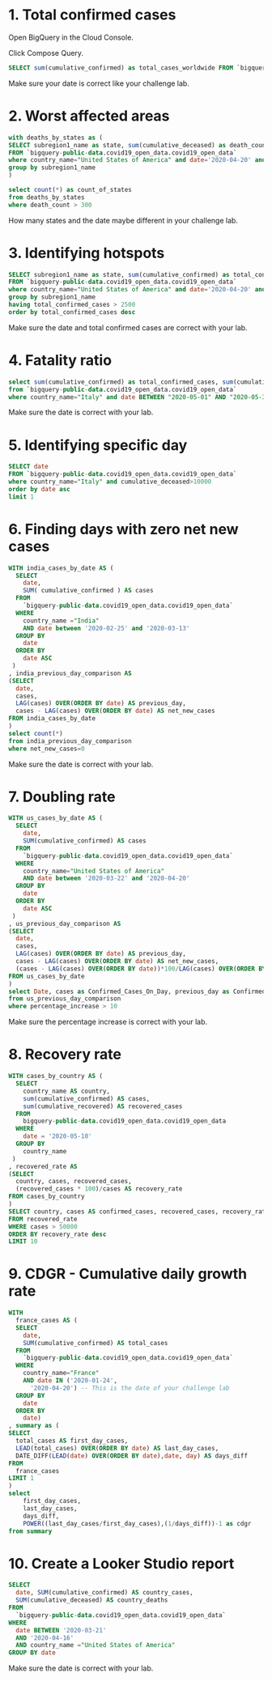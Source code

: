 # 1. Total confirmed cases

Open BigQuery in the Cloud Console.

Click Compose Query.
```sql
SELECT sum(cumulative_confirmed) as total_cases_worldwide FROM `bigquery-public-data.covid19_open_data.covid19_open_data` where date='2020-04-20' 
```
Make sure your date is correct like your challenge lab.

# 2. Worst affected areas

```sql
with deaths_by_states as (
SELECT subregion1_name as state, sum(cumulative_deceased) as death_count
FROM `bigquery-public-data.covid19_open_data.covid19_open_data` 
where country_name="United States of America" and date='2020-04-20' and subregion1_name is NOT NULL
group by subregion1_name
)

select count(*) as count_of_states
from deaths_by_states
where death_count > 300
```

How many states and the date maybe different in your challenge lab.

# 3. Identifying hotspots

```sql
SELECT subregion1_name as state, sum(cumulative_confirmed) as total_confirmed_cases 
FROM `bigquery-public-data.covid19_open_data.covid19_open_data` 
where country_name="United States of America" and date='2020-04-20' and subregion1_name is NOT NULL
group by subregion1_name
having total_confirmed_cases > 2500
order by total_confirmed_cases desc
```
Make sure the date and total confirmed cases are correct with your lab.

# 4. Fatality ratio

```sql
select sum(cumulative_confirmed) as total_confirmed_cases, sum(cumulative_deceased) as total_deaths, (sum(cumulative_deceased)/sum(cumulative_confirmed))*100 as case_fatality_ratio
from `bigquery-public-data.covid19_open_data.covid19_open_data`
where country_name="Italy" and date BETWEEN "2020-05-01" AND "2020-05-31"
```

Make sure the date is correct with your lab.

# 5. Identifying specific day
    
```sql
SELECT date
FROM `bigquery-public-data.covid19_open_data.covid19_open_data` 
where country_name="Italy" and cumulative_deceased>10000
order by date asc
limit 1
```

# 6. Finding days with zero net new cases

```sql
WITH india_cases_by_date AS (
  SELECT
    date,
    SUM( cumulative_confirmed ) AS cases
  FROM
    `bigquery-public-data.covid19_open_data.covid19_open_data`
  WHERE
    country_name ="India"
    AND date between '2020-02-25' and '2020-03-13'
  GROUP BY
    date
  ORDER BY
    date ASC 
 )
, india_previous_day_comparison AS 
(SELECT
  date,
  cases,
  LAG(cases) OVER(ORDER BY date) AS previous_day,
  cases - LAG(cases) OVER(ORDER BY date) AS net_new_cases
FROM india_cases_by_date
)
select count(*)
from india_previous_day_comparison
where net_new_cases=0
```

Make sure the date is correct with your lab.

# 7. Doubling rate

```sql
WITH us_cases_by_date AS (
  SELECT
    date,
    SUM(cumulative_confirmed) AS cases
  FROM
    `bigquery-public-data.covid19_open_data.covid19_open_data`
  WHERE
    country_name="United States of America"
    AND date between '2020-03-22' and '2020-04-20'
  GROUP BY
    date
  ORDER BY
    date ASC 
 )
, us_previous_day_comparison AS 
(SELECT
  date,
  cases,
  LAG(cases) OVER(ORDER BY date) AS previous_day,
  cases - LAG(cases) OVER(ORDER BY date) AS net_new_cases,
  (cases - LAG(cases) OVER(ORDER BY date))*100/LAG(cases) OVER(ORDER BY date) AS percentage_increase
FROM us_cases_by_date
)
select Date, cases as Confirmed_Cases_On_Day, previous_day as Confirmed_Cases_Previous_Day, percentage_increase as Percentage_Increase_In_Cases
from us_previous_day_comparison
where percentage_increase > 10
```

Make sure the percentage increase is correct with your lab.

# 8. Recovery rate

```sql  
WITH cases_by_country AS (
  SELECT
    country_name AS country,
    sum(cumulative_confirmed) AS cases,
    sum(cumulative_recovered) AS recovered_cases
  FROM
    bigquery-public-data.covid19_open_data.covid19_open_data
  WHERE
    date = '2020-05-10'
  GROUP BY
    country_name
 )
, recovered_rate AS 
(SELECT
  country, cases, recovered_cases,
  (recovered_cases * 100)/cases AS recovery_rate
FROM cases_by_country
)
SELECT country, cases AS confirmed_cases, recovered_cases, recovery_rate
FROM recovered_rate
WHERE cases > 50000
ORDER BY recovery_rate desc
LIMIT 10
```

# 9. CDGR - Cumulative daily growth rate

```sql
WITH
  france_cases AS (
  SELECT
    date,
    SUM(cumulative_confirmed) AS total_cases
  FROM
    `bigquery-public-data.covid19_open_data.covid19_open_data`
  WHERE
    country_name="France"
    AND date IN ('2020-01-24',
      '2020-04-20') -- This is the date of your challenge lab
  GROUP BY
    date
  ORDER BY
    date)
, summary as (
SELECT
  total_cases AS first_day_cases,
  LEAD(total_cases) OVER(ORDER BY date) AS last_day_cases,
  DATE_DIFF(LEAD(date) OVER(ORDER BY date),date, day) AS days_diff
FROM
  france_cases
LIMIT 1
)
select
    first_day_cases,
    last_day_cases,
    days_diff,
    POWER((last_day_cases/first_day_cases),(1/days_diff))-1 as cdgr
from summary
```

# 10. Create a Looker Studio report

```sql
SELECT
  date, SUM(cumulative_confirmed) AS country_cases,
  SUM(cumulative_deceased) AS country_deaths
FROM
  `bigquery-public-data.covid19_open_data.covid19_open_data`
WHERE
  date BETWEEN '2020-03-21'
  AND '2020-04-16'
  AND country_name ="United States of America"
GROUP BY date
```

Make sure the date is correct with your lab.